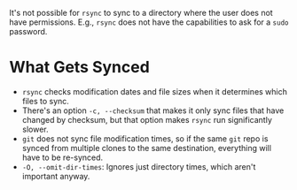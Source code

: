 It's not possible for `rsync` to sync to a directory where the user does not have permissions. E.g., `rsync` does not have the capabilities to ask for a `sudo` password.

# What Gets Synced

- `rsync` checks modification dates and file sizes when it determines which files to sync.
- There's an option `-c, --checksum` that makes it only sync files that have changed by checksum, but that option makes `rsync` run significantly slower.
- `git` does not sync file modification times, so if the same `git` repo is synced from multiple clones to the same destination, everything will have to be re-synced.
- `-O, --omit-dir-times`: Ignores just directory times, which aren't important anyway.

